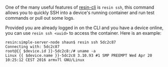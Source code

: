 One of the many useful features of [resin-cli][resin-cli-link] is `resin ssh`, this command allows you to quickly SSH into a device's running container and run test commands or pull out some logs.

Provided you are already logged in on the CLI and you have a device online, you can use `resin ssh <uuid>` to access the container. Here is an example:
```
resin:simple-server-node shaun$ resin ssh 5dc2c87
Connecting with: 5dc2c87
root@{{ $device.id }}-5dc2c8:/# uname -a
Linux {{ $device.name }}-5dc2c8 3.10.93 #1 SMP PREEMPT Wed Apr 20 10:25:12 CEST 2016 armv7l GNU/Linux
```

[resin-cli-link]:/tools/cli/
